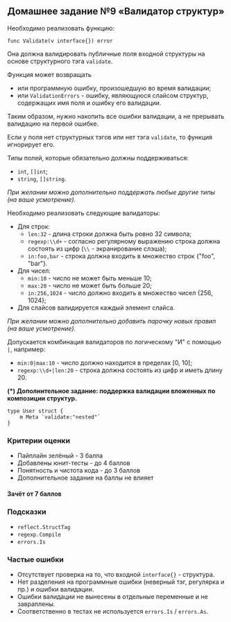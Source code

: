 ## Домашнее задание №9 «Валидатор структур»

Необходимо реализовать функцию:
```golang
func Validate(v interface{}) error
```
Она должна валидировать публичные поля входной структуры на основе структурного тэга `validate`.

Функция может возвращать
- или программную ошибку, произошедшую во время валидации;
- или `ValidationErrors` - ошибку, являющуюся слайсом структур, содержащих имя поля и ошибку его валидации.

Таким образом, нужно накопить все ошибки валидации, а не прерывать валидацию на первой ошибке.

Если у поля нет структурных тэгов или нет тэга `validate`, то функция игнорирует его.

Типы полей, которые обязательно должны поддерживаться:
- `int`, `[]int`;
- `string`, `[]string`.

_При желании можно дополнительно поддержать любые другие типы (на ваше усмотрение)._

Необходимо реализовать следующие валидаторы:
- Для строк:
    * `len:32` - длина строки должна быть ровно 32 символа;
    * `regexp:\\d+` - согласно регулярному выражению строка должна состоять из цифр
    (`\\` - экранирование слэша);
    * `in:foo,bar` - строка должна входить в множество строк {"foo", "bar"}.
- Для чисел:
    * `min:10` - число не может быть меньше 10;
    * `max:20` - число не может быть больше 20;
    * `in:256,1024` - число должно входить в множество чисел {256, 1024};
- Для слайсов валидируется каждый элемент слайса.

_При желании можно дополнительно добавить парочку новых правил (на ваше усмотрение)._

Допускается комбинация валидаторов по логическому "И" с помощью `|`, например:
* `min:0|max:10` - число должно находится в пределах [0, 10];
* `regexp:\\d+|len:20` - строка должна состоять из цифр и иметь длину 20.

**(\*) Дополнительное задание: поддержка валидации вложенных по композиции структур.**
```golang
type User struct {
    m Meta `validate:"nested"`
}
```

### Критерии оценки
- Пайплайн зелёный - 3 балла
- Добавлены юнит-тесты - до 4 баллов
- Понятность и чистота кода - до 3 баллов
- Дополнительное задание на баллы не влияет

#### Зачёт от 7 баллов

### Подсказки
- `reflect.StructTag`
- `regexp.Compile`
- `errors.Is`

### Частые ошибки
- Отсутствует проверка на то, что входной `interface{}` - структура.
- Нет разделения на программные ошибки (неверный тэг, регулярка и пр.) и ошибки валидации.
- Ошибки валидации не вынесены в отдельные переменные и не завраплены.
- Соответственно в тестах не используется `errors.Is` / `errors.As`.
